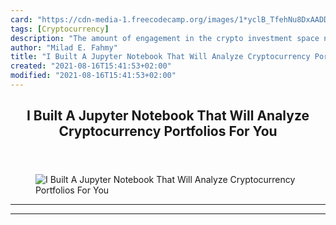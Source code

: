 ```yaml
---
card: "https://cdn-media-1.freecodecamp.org/images/1*yclB_TfehNu8DxAADDBzXg.png"
tags: [Cryptocurrency]
description: "The amount of engagement in the crypto investment space needs"
author: "Milad E. Fahmy"
title: "I Built A Jupyter Notebook That Will Analyze Cryptocurrency Portfolios For You"
created: "2021-08-16T15:41:53+02:00"
modified: "2021-08-16T15:41:53+02:00"
---
```

<div class="site-wrapper">
<main id="site-main" class="site-main outer">
<div class="inner">
<article class="post-full post tag-cryptocurrency tag-bitcoin tag-investing tag-python tag-data-scientist ">
<header class="post-full-header">
<h1 class="post-full-title">I Built A Jupyter Notebook That Will Analyze Cryptocurrency Portfolios For You</h1>
</header>
<figure class="post-full-image">
<picture>
<source media="(max-width: 700px)" sizes="1px" srcset="data:image/gif;base64,R0lGODlhAQABAIAAAAAAAP///yH5BAEAAAAALAAAAAABAAEAAAIBRAA7 1w">
<source media="(min-width: 701px)" sizes="(max-width: 800px) 400px,
(max-width: 1170px) 700px,
1400px" srcset="https://cdn-media-1.freecodecamp.org/images/1*yclB_TfehNu8DxAADDBzXg.png 300w,
https://cdn-media-1.freecodecamp.org/images/1*yclB_TfehNu8DxAADDBzXg.png 600w,
https://cdn-media-1.freecodecamp.org/images/1*yclB_TfehNu8DxAADDBzXg.png 1000w,
https://cdn-media-1.freecodecamp.org/images/1*yclB_TfehNu8DxAADDBzXg.png 2000w">
<img onerror="this.style.display='none'" src="https://cdn-media-1.freecodecamp.org/images/1*yclB_TfehNu8DxAADDBzXg.png" alt="I Built A Jupyter Notebook That Will Analyze Cryptocurrency Portfolios For You">
</picture>
</figure>
<section class="post-full-content">
<div class="post-content">
</div>
<hr>
<hr>
</section>
</article>
</div>
</main>
</div>
<!-- Google Tag Manager (noscript) -->
<!-- End Google Tag Manager (noscript) -->
